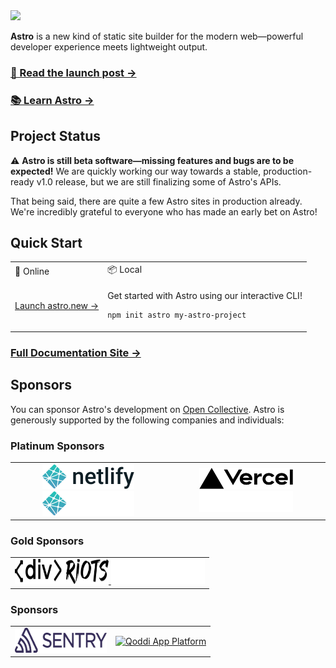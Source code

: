 <a href="https://astro.build">
  <img src="https://github.com/natemoo-re/astro/blob/hero/assets/social/banner.svg?raw=true" />
</a>

<div center>

**Astro** is a new kind of static site builder for the modern web&mdash;powerful developer experience meets lightweight output.

</div>

### [🚀 Read the launch post →](https://astro.build/blog/introducing-astro)

### [📚 Learn Astro →](https://docs.astro.build/)

## Project Status

⚠️ **Astro is still beta software&mdash;missing features and bugs are to be expected!** We are quickly working our way towards a stable, production-ready v1.0 release, but we are still finalizing some of Astro's APIs.

That being said, there are quite a few Astro sites in production already. We're incredibly grateful to everyone who has made an early bet on Astro!

## Quick Start

<table>
  <tbody>
    <tr>
      <td>👾 Online</td>
      <td>📦 Local</td>
    </tr>
    <tr>
<td>

[Launch astro.new →](https://astro.new)

</td>
<td>

Get started with Astro using our interactive CLI!

```bash
npm init astro my-astro-project
```

</td>
    </tr>
  </tbody>
</table>


### [Full Documentation Site →](https://docs.astro.build/)

## Sponsors

You can sponsor Astro's development on [Open Collective](https://opencollective.com/astrodotbuild). Astro is generously supported by the following companies and individuals:

### Platinum Sponsors

<table>
  <tbody>
    <tr>
      <td align="center"><a href="https://www.netlify.com/#gh-light-mode-only" target="_blank"><img width="147" height="40" src="https://raw.githubusercontent.com/withastro/astro/main/.github/assets/netlify.svg#gh-light-mode-only" alt="Netlify" /></a><a href="https://www.netlify.com/#gh-dark-mode-only" target="_blank"><img width="147" height="40" src="https://raw.githubusercontent.com/withastro/astro/main/.github/assets/netlify-dark.svg#gh-dark-mode-only" alt="Netlify" />
      </a></td>
      <td align="center"><a href="https://www.vercel.com/#gh-light-mode-only" target="_blank"><img width="150" height="34" src="https://raw.githubusercontent.com/withastro/astro/main/.github/assets/vercel.svg#gh-light-mode-only" alt="Vercel" /></a><a href="https://www.vercel.com/#gh-dark-mode-only"><img width="150" height="34" src="https://raw.githubusercontent.com/withastro/astro/main/.github/assets/vercel-dark.svg#gh-dark-mode-only" alt="Vercel" />
      </a></td>
    </tr>
  </tbody>
</table>

### Gold Sponsors

<table>
  <tbody>
    <tr>
      <td align="center">
        <a href="https://divRIOTS.com#gh-light-mode-only" target="_blank">
        <img width="150" height="40" src="https://raw.githubusercontent.com/withastro/astro/main/.github/assets/divriots.svg#gh-light-mode-only" alt="‹div›RIOTS" />
        </a>
        <a href="https://divRIOTS.com#gh-dark-mode-only" target="_blank">
        <img width="150" height="40" src="https://raw.githubusercontent.com/withastro/astro/main/.github/assets/divriots-dark.svg#gh-dark-mode-only" alt="‹div›RIOTS" />
        </a>
      </td>
    </tr>
  </tbody>
</table>

### Sponsors

<table>
  <tbody>
    <tr>
      <td align="center"><a href="https://sentry.io" target="_blank"><img width="147" height="40" src="https://raw.githubusercontent.com/withastro/astro/main/.github/assets/sentry.svg" alt="Sentry" /></a></td><td align="center"><a href="https://qoddi.com" target="_blank"><img width="147" height="40" src="https://devcenter.qoddi.com/wp-content/uploads/2021/11/blog-transparent-logo-1.png" alt="Qoddi App Platform" /></a></td>
    </tr>
  </tbody>
</table>
